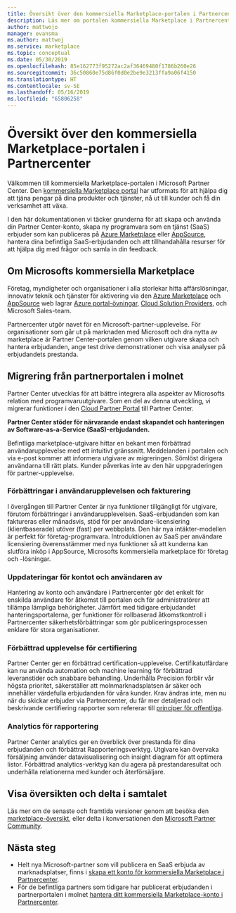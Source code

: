 ```yaml
---
title: Översikt över den kommersiella Marketplace-portalen i Partnercenter
description: Läs mer om portalen kommersiella Marketplace i Partnercenter och hur du listar och sälja erbjudanden på Azure Marketplace, AppSource, och via programmet Cloud Solution Provider (CSP).
author: mattwojo
manager: evansma
ms.author: mattwoj
ms.service: marketplace
ms.topic: conceptual
ms.date: 05/30/2019
ms.openlocfilehash: 85e162773f95272ac2af36469480f1786b260e26
ms.sourcegitcommit: 36c50860e75d86f0d0e2be9e3213ffa9a06f4150
ms.translationtype: HT
ms.contentlocale: sv-SE
ms.lasthandoff: 05/16/2019
ms.locfileid: "65806258"
---
```

# <a name="overview-of-the-commercial-marketplace-portal-in-partner-center"></a>Översikt över den kommersiella Marketplace-portalen i Partnercenter

Välkommen till kommersiella Marketplace-portalen i Microsoft Partner Center. Den [kommersiella Marketplace portal](https://partner.microsoft.com/dashboard/commercial-marketplace/) har utformats för att hjälpa dig att tjäna pengar på dina produkter och tjänster, nå ut till kunder och få din verksamhet att växa.

I den här dokumentationen vi täcker grunderna för att skapa och använda din Partner Center-konto, skapa ny programvara som en tjänst (SaaS) erbjuder som kan publiceras på [Azure Marketplace](https://azuremarketplace.microsoft.com/) eller [AppSource](https://appsource.microsoft.com/), hantera dina befintliga SaaS-erbjudanden och att tillhandahålla resurser för att hjälpa dig med frågor och samla in din feedback. 

## <a name="about-microsofts-commercial-marketplace"></a>Om Microsofts kommersiella Marketplace

Företag, myndigheter och organisationer i alla storlekar hitta affärslösningar, innovativ teknik och tjänster för aktivering via den [Azure Marketplace](https://azuremarketplace.microsoft.com/) och [AppSource](https://appsource.microsoft.com/) web lagrar [ Azure portal-övningar](https://portal.azure.com), [Cloud Solution Providers](https://partner.microsoft.com/cloud-solution-provider), och Microsoft Sales-team. 

Partnercenter utgör navet för en Microsoft-partner-upplevelse. För organisationer som går ut på marknaden med Microsoft och dra nytta av marketplace är Partner Center-portalen genom vilken utgivare skapa och hantera erbjudanden, ange test drive demonstrationer och visa analyser på erbjudandets prestanda. 

## <a name="migration-from-cloud-partner-portal"></a>Migrering från partnerportalen i molnet

Partner Center utvecklas för att bättre integrera alla aspekter av Microsofts relation med programvaruutgivare. Som en del av denna utveckling, vi migrerar funktioner i den [Cloud Partner Portal](https://cloudpartner.azure.com/) till Partner Center. 

**Partner Center stöder för närvarande endast skapandet och hanteringen av Software-as-a-Service (SaaS)-erbjudanden.**

Befintliga marketplace-utgivare hittar en bekant men förbättrad användarupplevelse med ett intuitivt gränssnitt. Meddelanden i portalen och via e-post kommer att informera utgivare av migreringen. Sömlöst dirigera användarna till rätt plats. Kunder påverkas inte av den här uppgraderingen för partner-upplevelse. 

### <a name="improvements-on-user-experience-and-billing"></a>Förbättringar i användarupplevelsen och fakturering

I övergången till Partner Center är nya funktioner tillgängligt för utgivare, förutom förbättringar i användarupplevelsen. SaaS-erbjudanden som kan faktureras eller månadsvis, stöd för per användare-licensiering (klientbaserade) utöver (fast) per webbplats. Den här nya intäkter-modellen är perfekt för företag-programvara. Introduktionen av SaaS per användare licensiering överensstämmer med nya funktioner så att kunderna kan slutföra inköp i AppSource, Microsofts kommersiella marketplace för företag och -lösningar. 

### <a name="account-and-user-management-updates"></a>Uppdateringar för kontot och användaren av

Hantering av konto och användare i Partnercenter gör det enkelt för enskilda användare för åtkomst till portalen och för administratörer att tillämpa lämpliga behörigheter. Jämfört med tidigare erbjudandet hanteringsportalerna, ger funktioner för rollbaserad åtkomstkontroll i Partnercenter säkerhetsförbättringar som gör publiceringsprocessen enklare för stora organisationer. 

### <a name="improved-certification-experience"></a>Förbättrad upplevelse för certifiering

Partner Center ger en förbättrad certification-upplevelse. Certifikatutfärdare kan nu använda automation och machine learning för förbättrad leveranstider och snabbare behandling. Underhålla Precision förblir vår högsta prioritet, säkerställer att molnmarknadsplatsen är säker och innehåller värdefulla erbjudanden för våra kunder. Krav ändras inte, men nu när du skickar erbjuder via Partnercenter, du får mer detaljerad och beskrivande certifiering rapporter som refererar till [principer för offentliga](https://docs.microsoft.com/legal/marketplace/certification-policies). 

### <a name="analytics-for-performance-reporting"></a>Analytics för rapportering

Partner Center analytics ger en överblick över prestanda för dina erbjudanden och förbättrat Rapporteringsverktyg. Utgivare kan övervaka försäljning använder datavisualisering och insight diagram för att optimera listor. Förbättrad analytics-verktyg kan du agera på prestandaresultat och underhålla relationerna med kunder och återförsäljare. 

## <a name="view-the-roadmap-and-join-the-conversation"></a>Visa översikten och delta i samtalet

Läs mer om de senaste och framtida versioner genom att besöka den [marketplace-översikt](https://aka.ms/publicmarketplaceroadmap), eller delta i konversationen den [Microsoft Partner Community](https://www.microsoftpartnercommunity.com/). 

## <a name="next-steps"></a>Nästa steg

- Helt nya Microsoft-partner som vill publicera en SaaS erbjuda av marknadsplatser, finns i [skapa ett konto för kommersiella Marketplace i Partnercenter](./create-account.md).
- För de befintliga partners som tidigare har publicerat erbjudanden i partnerportalen i molnet [hantera ditt kommersiella Marketplace-konto i Partnercenter](./manage-account.md). 
